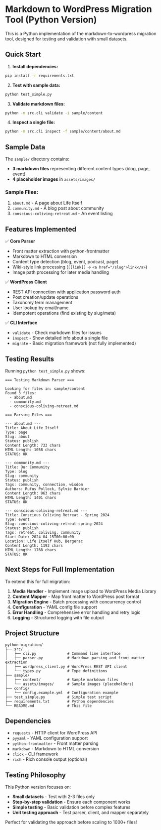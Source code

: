 # Markdown to WordPress Migration Tool (Python Version)

This is a Python implementation of the markdown-to-wordpress migration tool, designed for testing and validation with small datasets.

## Quick Start

1. **Install dependencies:**
```bash
pip install -r requirements.txt
```

2. **Test with sample data:**
```bash
python test_simple.py
```

3. **Validate markdown files:**
```bash
python -m src.cli validate -i sample/content
```

4. **Inspect a single file:**
```bash
python -m src.cli inspect -f sample/content/about.md
```

## Sample Data

The `sample/` directory contains:
- **3 markdown files** representing different content types (blog, page, event)
- **4 placeholder images** in `assets/images/`

### Sample Files:
1. `about.md` - A page about Life Itself
2. `community.md` - A blog post about community
3. `conscious-coliving-retreat.md` - An event listing

## Features Implemented

✅ **Core Parser**
- Front matter extraction with python-frontmatter
- Markdown to HTML conversion
- Content type detection (blog, event, podcast, page)
- Wiki-style link processing (`[[link]]` → `<a href="/slug">link</a>`)
- Image path processing for later media handling

✅ **WordPress Client**
- REST API connection with application password auth
- Post creation/update operations
- Taxonomy term management
- User lookup by email/name
- Idempotent operations (find existing by slug/meta)

✅ **CLI Interface**
- `validate` - Check markdown files for issues
- `inspect` - Show detailed info about a single file
- `migrate` - Basic migration framework (not fully implemented)

## Testing Results

Running `python test_simple.py` shows:

```
=== Testing Markdown Parser ===

Looking for files in: sample/content
Found 3 files:
  - about.md
  - community.md
  - conscious-coliving-retreat.md

=== Parsing Files ===

--- about.md ---
Title: About Life Itself
Type: page
Slug: about
Status: publish
Content Length: 733 chars
HTML Length: 1058 chars
STATUS: OK

--- community.md ---
Title: Our Community
Type: blog
Slug: community
Status: publish
Tags: community, connection, wisdom
Authors: Rufus Pollock, Sylvie Barbier
Content Length: 963 chars
HTML Length: 1401 chars
STATUS: OK

--- conscious-coliving-retreat.md ---
Title: Conscious Coliving Retreat - Spring 2024
Type: event
Slug: conscious-coliving-retreat-spring-2024
Status: publish
Tags: retreat, coliving, community
Start Date: 2024-04-15T00:00:00
Location: Life Itself Hub, Bergerac
Content Length: 1193 chars
HTML Length: 1768 chars
STATUS: OK
```

## Next Steps for Full Implementation

To extend this for full migration:

1. **Media Handler** - Implement image upload to WordPress Media Library
2. **Content Mapper** - Map front matter to WordPress post format
3. **Migration Engine** - Batch processing with concurrency control
4. **Configuration** - YAML config file support
5. **Error Handling** - Comprehensive error handling and retry logic
6. **Logging** - Structured logging with file output

## Project Structure

```
python-migration/
├── src/
│   ├── cli.py              # Command line interface
│   ├── parser.py           # Markdown parsing and front matter extraction
│   ├── wordpress_client.py # WordPress REST API client
│   └── types.py            # Type definitions
├── sample/
│   ├── content/            # Sample markdown files
│   └── assets/images/      # Sample images (placeholders)
├── config/
│   └── config.example.yml  # Configuration example
├── test_simple.py          # Simple test script
├── requirements.txt        # Python dependencies
└── README.md               # This file
```

## Dependencies

- `requests` - HTTP client for WordPress API
- `pyyaml` - YAML configuration support  
- `python-frontmatter` - Front matter parsing
- `markdown` - Markdown to HTML conversion
- `click` - CLI framework
- `rich` - Rich console output (optional)

## Testing Philosophy

This Python version focuses on:
- **Small datasets** - Test with 2-3 files only
- **Step-by-step validation** - Ensure each component works
- **Simple testing** - Basic validation before complex features
- **Unit testing approach** - Test parser, client, and mapper separately

Perfect for validating the approach before scaling to 1000+ files!
